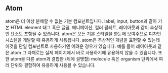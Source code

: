 ## Atom

atom은 더 이상 분해할 수 없는 기본 컴포넌트입니다. label, input, button과 같이 기본 HTML element 태그 혹은 글꼴, 애니메이션, 컬러 팔레트, 레이아웃과 같이 추상적인 요소도 포함될 수 있습니다. atom은 모든 기본 스타일을 한눈에 보여주므로 디자인 시스템을 개발할 때 유용하게 사용됩니다. atom은 추상적인 개념을 표현할 수 있는데 이것을 단일 컴포넌트로 사용하기엔 어려운 경우가 있습니다. 예를 들어 레이아웃과 같은 atom 그 자체로는 실제 페이지에서 바로 사용하기에 유용하지 않을 수 있습니다. 또한 atom을 다른 atom과 결합한 (뒤에 설명할) molecule 혹은 organism 단위에서 여러 단위와 결합하여 유용하게 사용될 수 있습니다.
